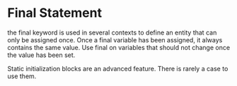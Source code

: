 # Final Statement

the final keyword is used in several contexts to define an entity that can 
only be assigned once. Once a final variable has been assigned, it always 
contains the same value.  Use final on variables that should not change once 
the value has been set.

Static initialization blocks are an advanced feature.  There is rarely a case to use them.


